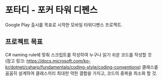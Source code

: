 # 포타디 - 포커 타워 디펜스
Google Play 출시를 목표로 시작한 모바일 타워디펜스 프로젝트.

## 프로젝트 목표
C# naming rule에 맞춰 스크립트를 작성하여 누구나 읽기 쉬운 코드를 작성할 것 \
(참고 링크: https://docs.microsoft.com/ko-kr/dotnet/csharp/fundamentals/coding-style/coding-conventions)
클래스를 꼼꼼히 설계하여 클래스끼리 최대한 약한 결합을 가지고, 코드의 중복을 최소화 할 것.
